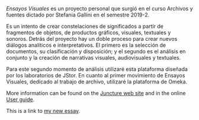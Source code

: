  *Ensayos Visuales*  es un proyecto personal que surgió en el curso Archivos y fuentes dictado por Stefania Gallini en el semestre 2019-2.

Es un intento de crear constelaciones de significados a partir de fragmentos de objetos, de productos gráficos, visuales, textuales y sonoros. Detrás del proyecto hay un doble proceso para crear nuevos diálogos analíticos e interpretativos. El primero es la selección de documentos, su clasificación y disposición; y el segundo es el análisis en conjunto y la creación de narrativas visuales, audiovisuales y textuales.
 
Para este segundo momento de análisis utilizaré esta plataforma diseñada por los laboratorios de JStor. 
En cuanto al primer movimiento de Ensayos Visuales, dedicado al trabajo de archivo, utilizaré la plataforma de Omeka.


More information can be found on the [Juncture web site](https://juncture-digital.org) and in the online [User guide](https://github.com/JSTOR-Labs/juncture/wiki).

This is a link to [my new essay](primer-ensayo).
